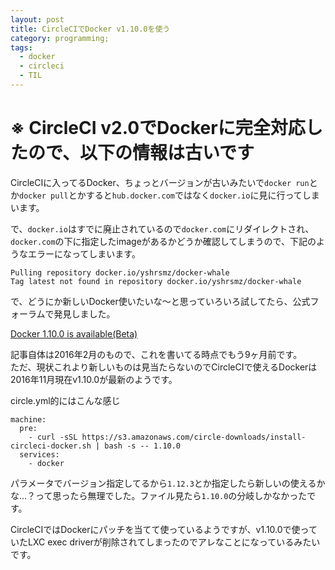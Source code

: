 ```yaml
---
layout: post
title: CircleCIでDocker v1.10.0を使う
category: programming;
tags:
  - docker
  - circleci
  - TIL
---
```


※ CircleCI v2.0でDockerに完全対応したので、以下の情報は古いです
===

CircleCIに入ってるDocker、ちょっとバージョンが古いみたいで`docker run`とか`docker pull`とかすると`hub.docker.com`ではなく`docker.io`に見に行ってしまいます。

で、`docker.io`はすでに廃止されているので`docker.com`にリダイレクトされ、`docker.com`の下に指定したimageがあるかどうか確認してしまうので、下記のようなエラーになってしまいます。

```shell
Pulling repository docker.io/yshrsmz/docker-whale
Tag latest not found in repository docker.io/yshrsmz/docker-whale
```

で、どうにか新しいDocker使いたいな〜と思っていろいろ試してたら、公式フォーラムで発見しました。

[Docker 1.10.0 is available(Beta)](https://discuss.circleci.com/t/docker-1-10-0-is-available-beta/2100)

記事自体は2016年2月のもので、これを書いてる時点でもう9ヶ月前です。  
ただ、現状これより新しいものは見当たらないのでCircleCIで使えるDockerは2016年11月現在v1.10.0が最新のようです。

circle.yml的にはこんな感じ

```
machine:
  pre:
    - curl -sSL https://s3.amazonaws.com/circle-downloads/install-circleci-docker.sh | bash -s -- 1.10.0
  services:
    - docker 
```
パラメータでバージョン指定してるから`1.12.3`とか指定したら新しいの使えるかな…？って思ったら無理でした。ファイル見たら`1.10.0`の分岐しかなかったです。

CircleCIではDockerにパッチを当てて使っているようですが、v1.10.0で使っていたLXC exec driverが削除されてしまったのでアレなことになっているみたいです。
